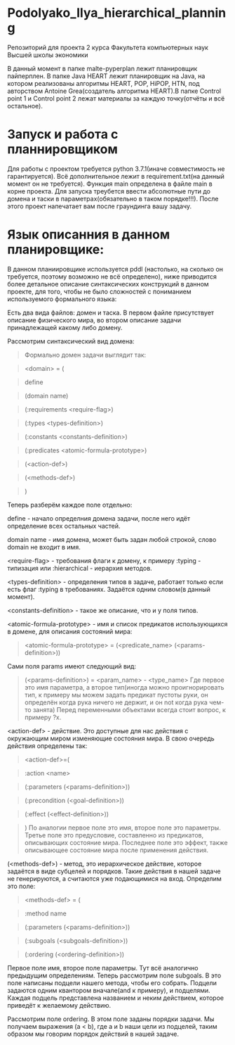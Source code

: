 # Podolyako_Ilya_hierarchical_planning

Репозиторий для проекта 2 курса Факультета компьютерных наук Высшей школы экономики

В данный момент в папке malte-pyperplan лежит планировщик пайперплен. В папке Java HEART лежит планировщик на Java, на котором реализованы алгоритмы HEART, POP, HiPOP, HTN, под авторством Antoine Grea(создатель алгоритма HEART).В папке Control point 1 и Control point 2 лежат материалы за каждую точку(отчёты и всё остальное).


# Запуск и работа с планнировщиком

Для работы с проектом требуется python 3.7.1(иначе совместимость не гарантируется). Всё дополнительное лежит в requirement.txt(на данный момент он не требуется). Функция main определена в файле main в корне проекта. Для запуска треубется ввести абсолютные пути до домена и таски в параметрах(обязательно в таком порядке!!!). После этого проект напечатает вам после граундинга вашу задачу.

# Язык описанния в данном планировщике:
В данном планиировщике используется pddl (настолько, на сколько он требуется, поэтому возможно не всё определено), ниже приводится более детальное описание синтаксических конструкций в данном проекте, для того, чтобы не было сложностей с пониманием используемого формального языка:

Есть два вида файлов: домен и таска. В первом файле присутствует описание физического мира, во втором описание задачи принадлежащей какому либо домену.

Рассмотрим синтаксический вид домена:

>Формально домен задачи выглядит так:

>\<domain\> = (

>define

>(domain name)

>(:requirements \<require-flag\>)

>(:types \<types-definition\>)

>(:constants \<constants-definition\>)
  
>(:predicates \<atomic-formula-prototype\>)

>(\<action-def\>)

>(\<methods-def\>)

>)

Теперь разберём каждое поле отдельно:

define - начало определния домена задачи, после него идёт определение всех остальных частей.

domain name - имя домена, может быть задан любой строкой, слово domain не входит в имя.

\<require-flag\> - требования флаги к домену, к примеру :typing - типизация или :hierarchical - иерархия методов.

\<types-definition\> - определения типов в задаче, работает только если есть флаг :typing в требованиях. Задаётся одним словом(в данный момент).

\<constants-definition\> - такое же описание, что и у поля типов.

<atomic-formula-prototype\> - имя и список предикатов использующихся в домене, для описания состояний мира:

> \<atomic-formula-prototype\>	=	(\<predicate_name\> (\<params-definition\>))

Сами поля params имеют следующий вид:

>(\<params-definition\>) = 	<param_name> - <type_name>
Где первое это имя параметра, а второе тип(иногда можно проигнорировать тип, к примеру мы можем задать предикат пустоты руки, он определён когда рука ничего не держит, и он not когда рука чем-то занята)
Перед переменными объектами всегда стоит вопрос, к примеру ?x.

\<action-def\> - действие. Это доступные для нас действия с окружающим миром изменяющие состояния мира. В свою очередь действия определены так:
>\<action-def\>=(

>:action	\<name\>

>(:parameters (\<params-definition\>))

>(:precondition (\<goal-definition\>))

>(:effect (\<effect-definition\>))

>)
По аналогии первое поле это имя, второе поле это параметры. Третье поле это предусловие, составленно из предикатов, описывающих состояние мира. Последнее поле это эффект, также описывающее состояние мира после применения действия.

(\<methods-def\>) - метод, это иерархическое действие, которое задаётся в виде субцелей и порядков. Такие действия в нашей задаче не генерируются, а считаются уже подающимися на вход. Определим это поле:

> \<methods-def\> = (

>:method name

>(:parameters (\<params-definition\>))

>(:subgoals (\<subgoals-definition\>))

>(:ordering (\<ordering-definition\>))

Первое поле имя, второе поле параметры. Тут всё аналогично предыдущим определениям. Теперь рассмотрим поле subgoals. В это поле написаны подцели нашего метода, чтобы его собрать. Подцели задаются одним квантором вначале(and к примеру), и подцелями. Каждая подцель представлена названием и неким действием, которое приведёт к желаемому действию. 

Рассмотрим поле ordering. В этом поле заданы порядки задачи. Мы получаем выражения (a < b), где a и b наши цели из подцелей, таким образом мы говорим порядок действий в нашей задаче.












